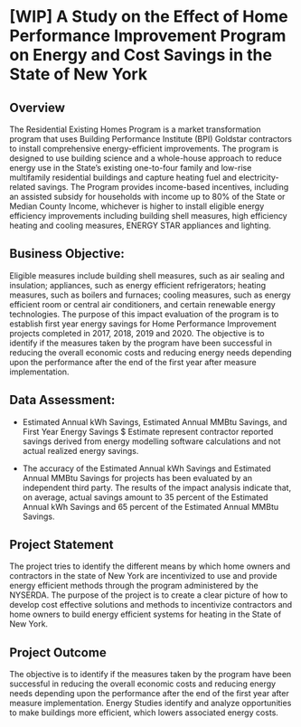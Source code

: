 # **[WIP]** A Study on the Effect of Home Performance Improvement Program on Energy and Cost Savings in the State of New York

## Overview
The Residential Existing Homes Program is a market transformation program that uses Building Performance Institute (BPI) Goldstar contractors to install comprehensive energy-efficient improvements.  The program is designed to use building science and a whole-house approach to reduce energy use in the State’s existing one-to-four family and low-rise multifamily residential buildings and capture heating fuel and electricity-related savings.  The Program provides income-based incentives, including an assisted subsidy for households with income up to 80% of the State or Median County Income, whichever is higher to install eligible energy efficiency improvements including building shell measures, high efficiency heating and cooling measures, ENERGY STAR appliances and lighting.

## Business Objective:
Eligible measures include building shell measures, such as air sealing and insulation; appliances, such as energy efficient refrigerators; heating measures, such as boilers and furnaces; cooling measures, such as energy efficient room or central air conditioners, and certain renewable energy technologies. The purpose of this impact evaluation of the program is to establish first year energy savings for Home Performance Improvement projects completed in 2017, 2018, 2019 and 2020. The objective is to identify if the measures taken by the program have been successful in reducing the overall economic costs and reducing energy needs depending upon the performance after the end of the first year after measure implementation.

## Data Assessment:
- Estimated Annual kWh Savings, Estimated Annual MMBtu Savings, and First Year Energy Savings $ Estimate represent contractor reported savings derived from energy modelling software calculations and not actual realized energy savings.

-	The accuracy of the Estimated Annual kWh Savings and Estimated Annual MMBtu Savings for projects has been evaluated by an independent third party. The results of the impact analysis indicate that, on average, actual savings amount to 35 percent of the Estimated Annual kWh Savings and 65 percent of the Estimated Annual MMBtu Savings.

## Project Statement

The project tries to identify the different means by which home owners and contractors in the state of New York are incentivized to use and provide energy efficient methods through the program administered by the NYSERDA. The purpose of the project is to create a clear picture of how to develop cost effective solutions and methods to incentivize contractors and home owners to build energy efficient systems for heating in the State of New York.

## Project Outcome

The objective is to identify if the measures taken by the program have been successful in reducing the overall economic costs and reducing energy needs depending upon the performance after the end of the first year after measure implementation. Energy Studies identify and analyze opportunities to make buildings more efficient, which lowers associated energy costs.
